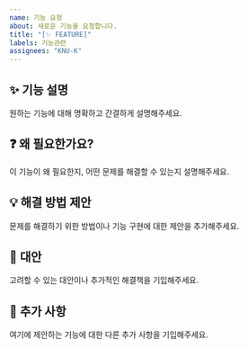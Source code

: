 ```yaml
---
name: 기능 요청
about: 새로운 기능을 요청합니다.
title: "[✨ FEATURE]"
labels: 기능관련
assignees: "KNU-K"
---
```


## ✨ 기능 설명

원하는 기능에 대해 명확하고 간결하게 설명해주세요.

## ❓ 왜 필요한가요?

이 기능이 왜 필요한지, 어떤 문제를 해결할 수 있는지 설명해주세요.

## 💡 해결 방법 제안

문제를 해결하기 위한 방법이나 기능 구현에 대한 제안을 추가해주세요.

## 🔄 대안

고려할 수 있는 대안이나 추가적인 해결책을 기입해주세요.

## 📝 추가 사항

여기에 제안하는 기능에 대한 다른 추가 사항을 기입해주세요.
